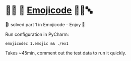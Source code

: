 # 🧲🏁 🍉 [Emojicode](https://www.emojicode.org/) 🍆🐽🔤️
👐I solved part 1 in Emojicode - Enjoy 👐

Run configuration in PyCharm:

`emojicodec 1.emojic && ./ex1`

Takes ~45min, comment out the test data to run it quickly.